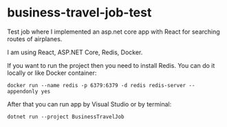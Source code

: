 # business-travel-job-test

Test job where I implemented an asp.net core app with React for searching routes of airplanes.

I am using React, ASP.NET Core, Redis, Docker.

If you want to run the project then you need to install Redis. You can do it locally or like Docker container:

`docker run --name redis -p 6379:6379 -d redis redis-server --appendonly yes`

After that you can run app by Visual Studio or by terminal:

`dotnet run --project BusinessTravelJob`
